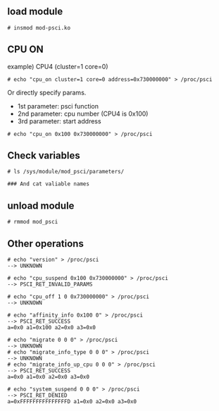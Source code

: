 ## load module

```
# insmod mod-psci.ko
```

## CPU ON

example) CPU4 (cluster=1 core=0)
```
# echo "cpu_on cluster=1 core=0 address=0x730000000" > /proc/psci
```

Or directly specify params.
- 1st parameter: psci function
- 2nd parameter: cpu number (CPU4 is 0x100)
- 3rd parameter: start address
```
# echo "cpu_on 0x100 0x730000000" > /proc/psci
```

## Check variables
```
# ls /sys/module/mod_psci/parameters/

### And cat valiable names
```

## unload module

```
# rmmod mod_psci
```

## Other operations

```
# echo "version" > /proc/psci
--> UNKNOWN
```

```
# echo "cpu_suspend 0x100 0x730000000" > /proc/psci
--> PSCI_RET_INVALID_PARAMS
```

```
# echo "cpu_off 1 0 0x730000000" > /proc/psci
--> UNKNOWN
```

```
# echo "affinity_info 0x100 0" > /proc/psci
--> PSCI_RET_SUCCESS
a=0x0 a1=0x100 a2=0x0 a3=0x0
```

```
# echo "migrate 0 0 0" > /proc/psci
--> UNKNOWN
# echo "migrate_info_type 0 0 0" > /proc/psci
--> UNKNOWN
# echo "migrate_info_up_cpu 0 0 0" > /proc/psci
--> PSCI_RET_SUCCESS
a=0x0 a1=0x0 a2=0x0 a3=0x0
```
```
# echo "system_suspend 0 0 0" > /proc/psci
--> PSCI_RET_DENIED
a=0xFFFFFFFFFFFFFFFD a1=0x0 a2=0x0 a3=0x0
```
